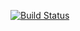 [![Build Status](https://travis-ci.org/ViniciusLovato/synth-share.svg?branch=development)](https://travis-ci.org/ViniciusLovato/synth-share)